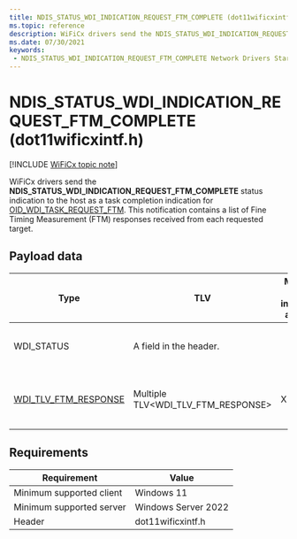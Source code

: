 ```yaml
---
title: NDIS_STATUS_WDI_INDICATION_REQUEST_FTM_COMPLETE (dot11wificxintf.h)
ms.topic: reference
description: WiFiCx drivers send the NDIS_STATUS_WDI_INDICATION_REQUEST_FTM_COMPLETE indication to the host as a task completion indication for OID_WDI_TASK_REQUEST_FTM.
ms.date: 07/30/2021
keywords:
 - NDIS_STATUS_WDI_INDICATION_REQUEST_FTM_COMPLETE Network Drivers Starting with Windows Vista
---
```


# NDIS_STATUS_WDI_INDICATION_REQUEST_FTM_COMPLETE (dot11wificxintf.h)

[!INCLUDE [WiFiCx topic note](../includes/wificx-version-warning.md)]

WiFiCx drivers send the **NDIS_STATUS_WDI_INDICATION_REQUEST_FTM_COMPLETE** status indication to the host as a task completion indication for [OID_WDI_TASK_REQUEST_FTM](oid-wdi-task-request-ftm.md). This notification contains a list of Fine Timing Measurement (FTM) responses received from each requested target.

## Payload data

| Type | TLV | Multiple TLV instances allowed | Optional | Description |
| --- | --- |--- | --- | --- |
| WDI_STATUS | A field in the header.  |   | |The general completion status of the event. |
| [WDI_TLV_FTM_RESPONSE](wdi-tlv-ftm-response.md) | Multiple TLV\<WDI_TLV_FTM_RESPONSE> | X |   | A list of FTM responses for each target. |

## Requirements

|Requirement|Value|
|--- |--- |
|Minimum supported client|Windows 11|
|Minimum supported server|Windows Server 2022|
|Header|dot11wificxintf.h|


